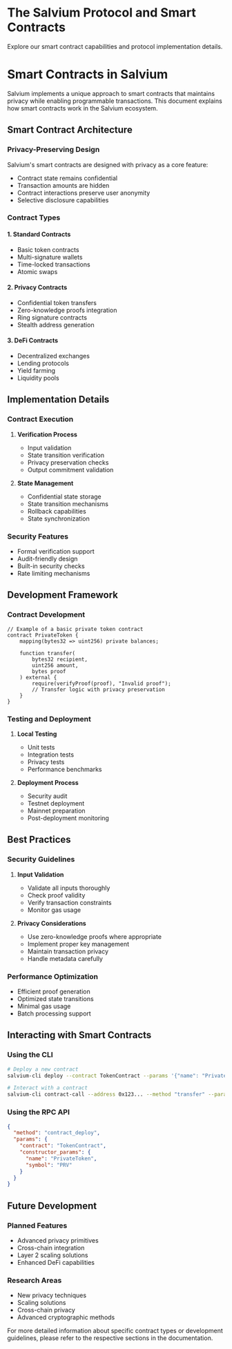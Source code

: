 # The Salvium Protocol and Smart Contracts

Explore our smart contract capabilities and protocol implementation details.

# Smart Contracts in Salvium

Salvium implements a unique approach to smart contracts that maintains privacy while enabling programmable transactions. This document explains how smart contracts work in the Salvium ecosystem.

## Smart Contract Architecture

### Privacy-Preserving Design
Salvium's smart contracts are designed with privacy as a core feature:
- Contract state remains confidential
- Transaction amounts are hidden
- Contract interactions preserve user anonymity
- Selective disclosure capabilities

### Contract Types

#### 1. Standard Contracts
- Basic token contracts
- Multi-signature wallets
- Time-locked transactions
- Atomic swaps

#### 2. Privacy Contracts
- Confidential token transfers
- Zero-knowledge proofs integration
- Ring signature contracts
- Stealth address generation

#### 3. DeFi Contracts
- Decentralized exchanges
- Lending protocols
- Yield farming
- Liquidity pools

## Implementation Details

### Contract Execution
1. **Verification Process**
   - Input validation
   - State transition verification
   - Privacy preservation checks
   - Output commitment validation

2. **State Management**
   - Confidential state storage
   - State transition mechanisms
   - Rollback capabilities
   - State synchronization

### Security Features
- Formal verification support
- Audit-friendly design
- Built-in security checks
- Rate limiting mechanisms

## Development Framework

### Contract Development
```solidity
// Example of a basic private token contract
contract PrivateToken {
    mapping(bytes32 => uint256) private balances;
    
    function transfer(
        bytes32 recipient,
        uint256 amount,
        bytes proof
    ) external {
        require(verifyProof(proof), "Invalid proof");
        // Transfer logic with privacy preservation
    }
}
```

### Testing and Deployment
1. **Local Testing**
   - Unit tests
   - Integration tests
   - Privacy tests
   - Performance benchmarks

2. **Deployment Process**
   - Security audit
   - Testnet deployment
   - Mainnet preparation
   - Post-deployment monitoring

## Best Practices

### Security Guidelines
1. **Input Validation**
   - Validate all inputs thoroughly
   - Check proof validity
   - Verify transaction constraints
   - Monitor gas usage

2. **Privacy Considerations**
   - Use zero-knowledge proofs where appropriate
   - Implement proper key management
   - Maintain transaction privacy
   - Handle metadata carefully

### Performance Optimization
- Efficient proof generation
- Optimized state transitions
- Minimal gas usage
- Batch processing support

## Interacting with Smart Contracts

### Using the CLI
```bash
# Deploy a new contract
salvium-cli deploy --contract TokenContract --params '{"name": "PrivateToken", "symbol": "PRV"}'

# Interact with a contract
salvium-cli contract-call --address 0x123... --method "transfer" --params '{"recipient": "0x456...", "amount": 100}'
```

### Using the RPC API
```json
{
  "method": "contract_deploy",
  "params": {
    "contract": "TokenContract",
    "constructor_params": {
      "name": "PrivateToken",
      "symbol": "PRV"
    }
  }
}
```

## Future Development

### Planned Features
- Advanced privacy primitives
- Cross-chain integration
- Layer 2 scaling solutions
- Enhanced DeFi capabilities

### Research Areas
- New privacy techniques
- Scaling solutions
- Cross-chain privacy
- Advanced cryptographic methods

For more detailed information about specific contract types or development guidelines, please refer to the respective sections in the documentation.
